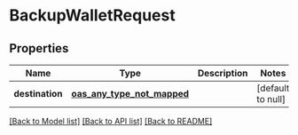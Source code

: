 # BackupWalletRequest
## Properties

| Name | Type | Description | Notes |
|------------ | ------------- | ------------- | -------------|
| **destination** | [**oas_any_type_not_mapped**](.md) |  | [default to null] |

[[Back to Model list]](../README.md#documentation-for-models) [[Back to API list]](../README.md#documentation-for-api-endpoints) [[Back to README]](../README.md)

